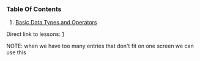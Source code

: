 ### Table Of Contents

1. [Basic Data Types and Operators](#basic-data-types)


Direct link to lessons: [1](#lesson1)

NOTE: when we have too many entries that don't fit on one screen we can use this <!-- .slide: style="font-size:80%" -->
